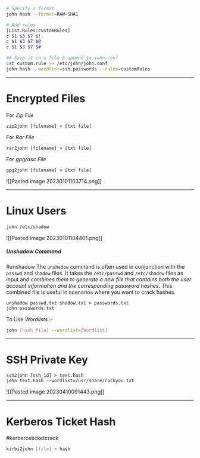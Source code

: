 ```sh
# Specify a format
john hash --format=RAW-SHA1

# Add rules
[List.Rules:customRules]
c $1 $3 $7 $!
c $1 $3 $7 $@
c $1 $3 $7 $#

## Save it in a file & append to john.conf
cat custom.rule >> /etc/john/john.conf
john hash --wordlist=ssh.passwords --rules=customRules
```

---
# Encrypted Files
For *Zip File*
```shell
zip2john [filename] > [txt file]
```

For *Rar File*
```shell
rar2john [filename] > [txt file]
```

For *gpg/asc File*
```shell
gpg2john [filename] > [txt file]
```


![[Pasted image 20230101103714.png]]


---
# Linux Users
```
john /etc/shadow
```

![[Pasted image 20230101104401.png]]

##### Unshadow Command
#unshadow
The `unshadow` command is often used in conjunction with the `passwd` and `shadow` files. It takes the `/etc/passwd` and `/etc/shadow` files as input and *combines them to generate a new file that contains both the user account information and the corresponding password hashes*. This combined file is useful in scenarios where you want to crack hashes.

```
unshadow passwd.txt shadow.txt > passwords.txt
john passwords.txt
```


To Use *Wordlists* :-
```sh
john [hash_file] --wordlist=[Wordlist]
```


---
# SSH Private Key
```
ssh2john [ssh_id] > text.hash
john text.hash --wordlist=/usr/share/rockyou.txt
```

![[Pasted image 20230410091443.png]]


---
# Kerberos Ticket Hash
#kerberosticketcrack
```sh
kirbi2john [file] > hash
```
